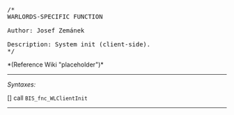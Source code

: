 <pre>/*
WARLORDS-SPECIFIC FUNCTION

Author: Josef Zemánek

Description: System init (client-side).
*/</pre>*(Reference Wiki "placeholder")*<!-- Remove this after fill-in -->


---
*Syntaxes:*

[] call `BIS_fnc_WLClientInit`

---
